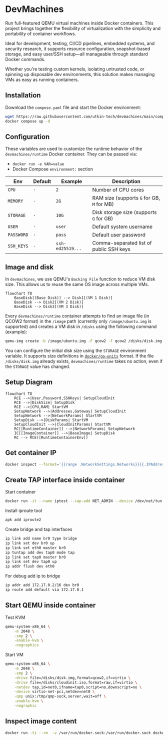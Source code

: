 # DevMachines

Run full-featured QEMU virtual machines inside Docker containers. This project brings together the flexibility of virtualization with the simplicity and portability of container workflows.

Ideal for development, testing, CI/CD pipelines, embedded systems, and security research, it supports resource configuration, snapshot-based storage, and easy user/SSH setup—all manageable through standard Docker commands.

Whether you're testing custom kernels, isolating untrusted code, or spinning up disposable dev environments, this solution makes managing VMs as easy as running containers.

## Installation

Download the `compose.yaml` file and start the Docker environment:

```sh
wget https://raw.githubusercontent.com/utkin-tech/devmachines/main/compose.yaml
docker compose up -d
```

## Configuration

These variables are used to customize the runtime behavior of the `devmachines/runtime` Docker container. They can be passed via:  
- `docker run -e VAR=value`  
- Docker Compose `environment:` section

| Env        | Default | Example          | Description                                |
| ---------- | ------- | ---------------- | ------------------------------------------ |
| `CPU`      | `-`     | `2`              | Number of CPU cores                        |
| `MEMORY`   | `-`     | `2G`             | RAM size (supports `G` for GB, `M` for MB) |
| `STORAGE`  | `-`     | `10G`            | Disk storage size (supports `G` for GB)    |
| `USER`     | `-`     | `user`           | Default system username                    |
| `PASSWORD` | `-`     | `pass`           | Default user password                      |
| `SSH_KEYS` | `-`     | `ssh-ed25519...` | Comma-separated list of public SSH keys    |

## Image and disk

In `devmachines`, we use QEMU's `Backing File` function to reduce VM disk size. This allows us to reuse the same OS image across multiple VMs.

```mermaid
flowchart TD
    BaseDisk[(Base Disk)] --> Disk1[(VM 1 Disk)]
    BaseDisk --> Disk2[(VM 2 Disk)]
    BaseDisk --> Disk3[(VM 3 Disk)]
```

Every `devmachines/runtime` container attempts to find an image file (in QCOW2 format) in the `/image` path (currently only `/image/ubuntu.img` is supported) and creates a VM disk in `/disks` using the following command (example):

```bash
qemu-img create -b /image/ubuntu.img -F qcow2 -f qcow2 /disks/disk.img 10G
```

You can configure the initial disk size using the `STORAGE` environment variable. It supports size definitions in [`docker/go-units`](https://pkg.go.dev/github.com/docker/go-units#RAMInBytes) format. If the file `/disks/disk.img` already exists, `devmachines/runtime` takes no action, even if the `STORAGE` value has changed.

## Setup Diagram

```mermaid
flowchart TD
    RCE -->|User,Password,SSHKeys| SetupCloudInit
    RCE -->|DiskSize| SetupDisk
    RCE -->|CPU,RAM| StartVM
    SetupNetwork -->|Addresses,Gateway| SetupCloudInit
    SetupNetwork -->|NetworkParams| StartVM
    SetupDisk -->|DiskParams| StartVM
    SetupCloudInit -->|CloudInitParams| StartVM
    RC[[RuntimeContainer]] -->|NetworkParams| SetupNetwork
    IC[[ImageContainer]] -->|BaseImage| SetupDisk
    RC --> RCE([RuntimeContainerEnv])
```

## Get container IP

```sh
docker inspect --format='{{range .NetworkSettings.Networks}}{{.IPAddress}}{{end}}' runtime
```

## Create TAP interface inside container

Start container
```sh
docker run -it --name iptest --cap-add NET_ADMIN --device /dev/net/tun --device /dev/kvm alpine
```

Install iproute tool
```sh
apk add iproute2
```

Create bridge and tap interfaces
```sh
ip link add name br0 type bridge
ip link set dev br0 up
ip link set eth0 master br0
ip tuntap add dev tap0 mode tap
ip link set tap0 master br0
ip link set dev tap0 up
ip addr flush dev eth0
```

For debug add ip to bridge
```sh
ip addr add 172.17.0.2/16 dev br0
ip route add default via 172.17.0.1
```

## Start QEMU inside container

Test KVM
```sh
qemu-system-x86_64 \
    -m 2048 \
    -smp 2 \
    -enable-kvm \
    -nographics
```

Start VM
```sh
qemu-system-x86_64 \
    -m 2048 \
    -smp 2 \
    -drive file=/disks/disk.img,format=qcow2,if=virtio \
    -drive file=/disks/cloudinit.iso,format=raw,if=virtio \
    -netdev tap,id=net0,ifname=tap0,script=no,downscript=no \
    -device virtio-net-pci,netdev=net0 \
    -qmp unix:/tmp/qmp-sock,server,wait=off \
    -enable-kvm \
    -nographic
```

## Inspect image content

```sh
docker run -ti --rm  -v /var/run/docker.sock:/var/run/docker.sock docker.io/wagoodman/dive devmachines/ubuntu
```
